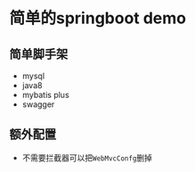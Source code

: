 # 简单的springboot demo

## 简单脚手架

 - mysql
 - java8
 - mybatis plus
 - swagger
 
## 额外配置
 - 不需要拦截器可以把`WebMvcConfg`删掉
 
